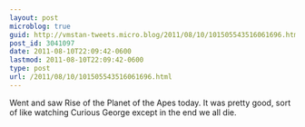 ```yaml
---
layout: post
microblog: true
guid: http://vmstan-tweets.micro.blog/2011/08/10/101505543516061696.html
post_id: 3041097
date: 2011-08-10T22:09:42-0600
lastmod: 2011-08-10T22:09:42-0600
type: post
url: /2011/08/10/101505543516061696.html
---
```

Went and saw Rise of the Planet of the Apes today. It was pretty good, sort of like watching Curious George except in the end we all die.
